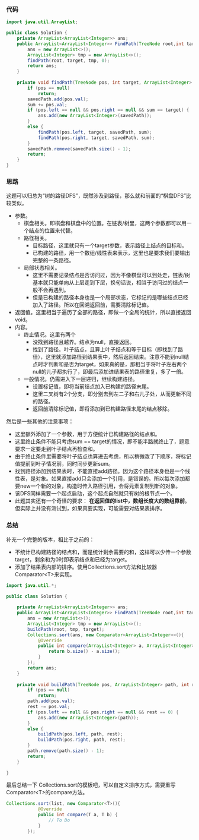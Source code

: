 ### 代码

``` java
import java.util.ArrayList;

public class Solution {
    private ArrayList<ArrayList<Integer>> ans;
    public ArrayList<ArrayList<Integer>> FindPath(TreeNode root,int target) {
        ans = new ArrayList<>();
        ArrayList<Integer> tmp = new ArrayList<>();
        findPath(root, target, tmp, 0);
        return ans;
    }
    
    private void findPath(TreeNode pos, int target, ArrayList<Integer> savedPath, int sum) {
        if (pos == null)
            return;
        savedPath.add(pos.val);
        sum += pos.val;
        if (pos.left == null && pos.right == null && sum == target) {
            ans.add(new ArrayList<Integer>(savedPath));
        }
        else {
            findPath(pos.left, target, savedPath, sum);
            findPath(pos.right, target, savedPath, sum);
        }
        savedPath.remove(savedPath.size() - 1);
        return;
    }
}
```



### 思路

这题可以归总为“树的路径DFS”，既然涉及到路径，那么就和前面的“棋盘DFS”比较类似。

* 参数。
  * 棋盘相关。即棋盘和棋盘中的位置。在链表/树里，这两个参数都可以用一个结点的位置来代替。
  * 路径相关。
    * 目标路径，这里就只有一个target参数，表示路径上结点的目标和。
    * 已构建的路径，用一个数组/线性表来表示，这里也是要求我们要输出完整的一条路径。
  * 局部状态相关。
    * 这里不需要记录结点是否访问过，因为不像棋盘可以到处走，链表/树基本就只能单向从上层走到下层，换句话说，相当于访问过的结点一般不会再遇到。
    * 但是已构建的路径本身也是一个局部状态，它标记的是哪些结点已经加入了路径。所以在回溯返回前，需要清除标记值。
* 返回值。这里相当于遍历了全部的路径，即做一个全局的统计，所以直接返回void。
* 内容。
  * 终止情况。这里有两个
    * 没找到路径且越界。结点为null，直接返回。
    * 找到了路径。叶子结点，且算上叶子结点和等于目标（即找到了路径），这里就添加路径到结果表中，然后返回结束。注意不能到null结点时才判断和是否为target，如果真的是，那相当于将叶子左右两个null的儿子都执行了，即最后添加进结果表的路径重复，多了一倍。
  * 一般情况。仍需进入下一层递归，继续构建路径。
    * 设置标记值，即将当前结点加入已构建的路径末尾。
    * 这里二叉树有2个分支，即分别去到左二子和右儿子处，从而更新不同的路径。
    * 返回前清除标记值，即将添加到已构建路径末尾的结点移除。

然后是一些其他的注意事项：

* 这里额外添加了一个参数，用于方便统计已构建路径的结点和。
* 这里终止条件不能只考虑sum == target的情况，即不能半路就终止了，题意要求一定要走到叶子结点再检查和。
* 由于终止条件里需要将叶子结点也算进去考虑，所以稍微改了下顺序，将标记值提前到叶子情况前，同时同步更新sum。
* 找到路径添加到结果表时，不能直接add路径。因为这个路径本身也是一个线性表，是对象。如果直接add只会添加一个引用，是错误的。所以每次添加都要new一个新的对象，构造时传入路径引用，会将元素复制到新的对象。
* 该DFS同样需要一个起点启动，这个起点自然就只有树的根节点一个。
* 此题其实还有一个奇怪的要求： <b>在返回值的list中，数组长度大的数组靠前</b>。但实际上并没有测试到，如果真要实现，可能需要对结果表排序。



### 总结
补充一个完整的版本，相比于之前的：

* 不统计已构建路径的结点和，而是统计剩余需要的和，这样可以少传一个参数target，剩余和为0时即表示结点和已经为target。
* 添加了结果表内部的排序。使用Collections.sort方法和比较器Comparator\<T\>来实现。

``` java
import java.util.*;

public class Solution {
    
    private ArrayList<ArrayList<Integer>> ans;
    public ArrayList<ArrayList<Integer>> FindPath(TreeNode root,int target) {
        ans = new ArrayList<>();
        ArrayList<Integer> tmp = new ArrayList<>();
        buildPath(root, tmp, target);
        Collections.sort(ans, new Comparator<ArrayList<Integer>>(){
            @Override
            public int compare(ArrayList<Integer> a, ArrayList<Integer> b) {
                return b.size() - a.size();
            }
        });
        return ans;
    }
    
    private void buildPath(TreeNode pos, ArrayList<Integer> path, int rest) {
        if (pos == null)
            return;
        path.add(pos.val);
        rest -= pos.val;
        if (pos.left == null && pos.right == null && rest == 0) {
            ans.add(new ArrayList<Integer>(path));
        }
        else {
            buildPath(pos.left, path, rest);
            buildPath(pos.right, path, rest);
        }
        path.remove(path.size() - 1);
        return;
    }
    
}
```

最后总结一下 Collections.sort的模板吧，可以自定义排序方式，需要重写Comparator\<T\>的compare方法。

``` java
Collections.sort(list, new Comparator<T>(){
            @Override
            public int compare(T a, T b) {
                // To Do
            }
        });
```

